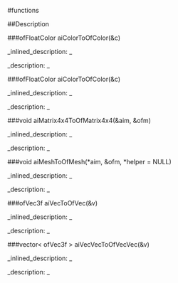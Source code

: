 #functions


<!--
_visible: True_
_advanced: True_
-->

##Description






<!----------------------------------------------------------------------------->

###ofFloatColor aiColorToOfColor(&c)

<!--
_syntax: aiColorToOfColor(&c)_
_name: aiColorToOfColor_
_returns: ofFloatColor_
_returns_description: _
_parameters: const aiColor4D &c_
_version_started: _
_version_deprecated: _
_summary: _
_constant: False_
_static: False_
_visible: True_
_advanced: False_
-->

_inlined_description: _







_description: _







<!----------------------------------------------------------------------------->

###ofFloatColor aiColorToOfColor(&c)

<!--
_syntax: aiColorToOfColor(&c)_
_name: aiColorToOfColor_
_returns: ofFloatColor_
_returns_description: _
_parameters: const aiColor3D &c_
_version_started: _
_version_deprecated: _
_summary: _
_constant: False_
_static: False_
_visible: True_
_advanced: False_
-->

_inlined_description: _







_description: _







<!----------------------------------------------------------------------------->

###void aiMatrix4x4ToOfMatrix4x4(&aim, &ofm)

<!--
_syntax: aiMatrix4x4ToOfMatrix4x4(&aim, &ofm)_
_name: aiMatrix4x4ToOfMatrix4x4_
_returns: void_
_returns_description: _
_parameters: const aiMatrix4x4 &aim, ofNode &ofm_
_version_started: _
_version_deprecated: _
_summary: _
_constant: False_
_static: False_
_visible: True_
_advanced: False_
-->

_inlined_description: _







_description: _







<!----------------------------------------------------------------------------->

###void aiMeshToOfMesh(*aim, &ofm, *helper = NULL)

<!--
_syntax: aiMeshToOfMesh(*aim, &ofm, *helper = NULL)_
_name: aiMeshToOfMesh_
_returns: void_
_returns_description: _
_parameters: const aiMesh *aim, ofMesh &ofm, ofxAssimpMeshHelper *helper_
_version_started: _
_version_deprecated: _
_summary: _
_constant: False_
_static: False_
_visible: True_
_advanced: False_
-->

_inlined_description: _







_description: _







<!----------------------------------------------------------------------------->

###ofVec3f aiVecToOfVec(&v)

<!--
_syntax: aiVecToOfVec(&v)_
_name: aiVecToOfVec_
_returns: ofVec3f_
_returns_description: _
_parameters: const aiVector3D &v_
_version_started: _
_version_deprecated: _
_summary: _
_constant: False_
_static: False_
_visible: True_
_advanced: False_
-->

_inlined_description: _







_description: _







<!----------------------------------------------------------------------------->

###vector< ofVec3f > aiVecVecToOfVecVec(&v)

<!--
_syntax: aiVecVecToOfVecVec(&v)_
_name: aiVecVecToOfVecVec_
_returns: vector< ofVec3f >_
_returns_description: _
_parameters: const vector< aiVector3D > &v_
_version_started: _
_version_deprecated: _
_summary: _
_constant: False_
_static: False_
_visible: True_
_advanced: False_
-->

_inlined_description: _







_description: _







<!----------------------------------------------------------------------------->

